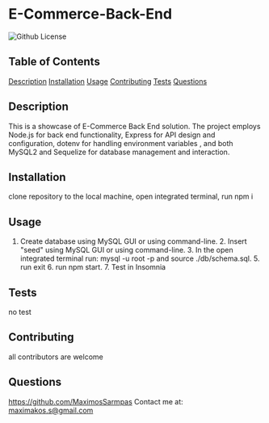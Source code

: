 # E-Commerce-Back-End
  ![Github License](https://img.shields.io/badge/license-MIT-green)
  
  
  ## Table of Contents
  
  [Description](#description)
  [Installation](#installation)
  [Usage](#usage)
  [Contributing](#contributing)
  [Tests](#tests)
  [Questions](#questions)
  
  ## Description
  This is a showcase of E-Commerce Back End solution. The project employs Node.js for back end functionality, Express for API design and configuration, dotenv for handling environment variables , and both MySQL2 and Sequelize for database management and interaction.
  
  ## Installation
  clone repository to the local machine, open integrated terminal, run npm i
  
  ## Usage
  1. Create database using MySQL GUI or using command-line.  2. Insert "seed" using MySQL GUI or using command-line. 3. In the open integrated terminal run: mysql -u root -p  and source ./db/schema.sql. 5. run exit 6. run npm start. 7. Test in Insomnia
  
  ## Tests
  no test
  
  ## Contributing
  all contributors are welcome
  
  
  
  ## Questions
  https://github.com/MaximosSarmpas 
  Contact me at: maximakos.s@gmail.com
